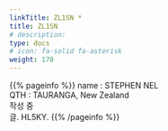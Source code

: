 ```yaml
---
linkTitle: ZL1SN *
title: ZL1SN
# description: 
type: docs
# icon: fa-solid fa-asterisk
weight: 170
---
```

{{% pageinfo %}}
name : STEPHEN NEL<br>
QTH   : TAURANGA, New Zealand<br>
작성 중<br>
글. HL5KY.
{{% /pageinfo %}}